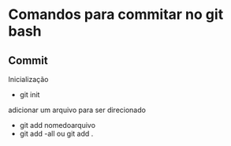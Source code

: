 # Comandos para commitar no git bash

## Commit

Inicialização
- git init

adicionar um arquivo para ser direcionado
- git add nomedoarquivo
- git add -all ou git add . 
